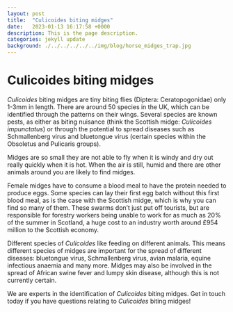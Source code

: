 ```yaml
---
layout: post
title:  "Culicoides biting midges"
date:   2023-01-13 16:17:58 +0000
description: This is the page description.
categories: jekyll update
background: ./../../../../../img/blog/horse_midges_trap.jpg
---
```

# Culicoides biting midges

*Culicoides* biting midges are tiny biting flies (Diptera: Ceratopogonidae) only 1-3mm in length. There are around 50 species in the UK, which can be identified through the patterns on their wings. Several species are known pests, as either as biting nuisance (think the Scottish midge: *Culicoides impunctatus*) or through the potential to spread diseases such as Schmallenberg virus and bluetongue virus (certain species within the Obsoletus and Pulicaris groups).

Midges are so small they are not able to fly when it is windy and dry out really quickly when it is hot. When the air is still, humid and there are other animals around you are likely to find midges.

Female midges have to consume a blood meal to have the protein needed to produce eggs. Some species can lay their first egg batch without this first blood meal, as is the case with the Scottish midge, which is why you can find so many of them. These swarms don’t just put off tourists, but are responsible for forestry workers being unable to work for as much as 20% of the summer in Scotland, a huge cost to an industry worth around £954 million to the Scottish economy.

Different species of *Culicoides* like feeding on different animals. This means different species of midges are important for the spread of different diseases: bluetongue virus, Schmallenberg virus, avian malaria, equine infectious anaemia and many more. Midges may also be involved in the spread of African swine fever and lumpy skin disease, although this is not currently certain.

We are experts in the identification of *Culicoides* biting midges. Get in touch today if you have questions relating to *Culicoides* biting midges!